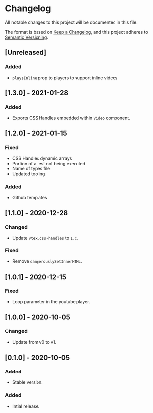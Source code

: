# Changelog

All notable changes to this project will be documented in this file.

The format is based on [Keep a Changelog](https://keepachangelog.com/en/1.0.0/),
and this project adheres to [Semantic Versioning](https://semver.org/spec/v2.0.0.html).

## [Unreleased]
### Added
- `playsInline` prop to players to support inline videos

## [1.3.0] - 2021-01-28
### Added
- Exports CSS Handles embedded within `Video` component.

## [1.2.0] - 2021-01-15
### Fixed
- CSS Handles dynamic arrays
- Portion of a test not being executed
- Name of types file
- Updated tooling

### Added
- Github templates

## [1.1.0] - 2020-12-28

### Changed

- Update `vtex.css-handles` to `1.x`.

### Fixed

- Remove `dangerouslySetInnerHTML`.

## [1.0.1] - 2020-12-15

### Fixed

- Loop parameter in the youtube player.

## [1.0.0] - 2020-10-05

### Changed

- Update from v0 to v1.

## [0.1.0] - 2020-10-05

### Added

- Stable version.

### Added

- Intial release.
